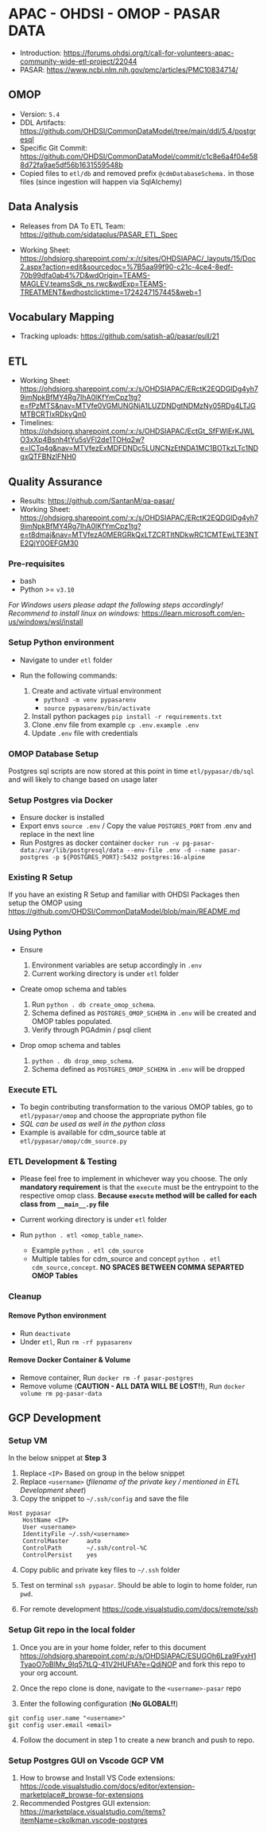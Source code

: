 # APAC - OHDSI - OMOP - PASAR DATA

- Introduction: https://forums.ohdsi.org/t/call-for-volunteers-apac-community-wide-etl-project/22044
- PASAR: https://www.ncbi.nlm.nih.gov/pmc/articles/PMC10834714/

## OMOP

- Version: `5.4`
- DDL Artifacts: https://github.com/OHDSI/CommonDataModel/tree/main/ddl/5.4/postgresql
- Specific Git Commit: https://github.com/OHDSI/CommonDataModel/commit/c1c8e6a4f04e588d72fa9ae5df56b1631559548b
- Copied files to `etl/db` and removed prefix `@cdmDatabaseSchema.` in those files (since ingestion will happen via SqlAlchemy)

## Data Analysis

- Releases from DA To ETL Team: https://github.com/sidataplus/PASAR_ETL_Spec

- Working Sheet: https://ohdsiorg.sharepoint.com/:x:/r/sites/OHDSIAPAC/_layouts/15/Doc2.aspx?action=edit&sourcedoc=%7B5aa99f90-c21c-4ce4-8edf-70b99dfa0ab4%7D&wdOrigin=TEAMS-MAGLEV.teamsSdk_ns.rwc&wdExp=TEAMS-TREATMENT&wdhostclicktime=1724247157445&web=1

## Vocabulary Mapping

- Tracking uploads: https://github.com/satish-a0/pasar/pull/21

## ETL

- Working Sheet: https://ohdsiorg.sharepoint.com/:x:/s/OHDSIAPAC/ERctK2EQDGlDg4yh79imNpkBfMY4Rg7IhA0lKfYmCpz1tg?e=fPzMTS&nav=MTVfe0VGMUNGNjA1LUZDNDgtNDMzNy05RDg4LTJGMTBCRTIxRDkyQn0
- Timelines: https://ohdsiorg.sharepoint.com/:x:/s/OHDSIAPAC/EctGt_SfFWlErKJWLO3xXp4Bsnh4tYu5sVFl2de1TOHq2w?e=ICTq4g&nav=MTVfezExMDFDNDc5LUNCNzEtNDA1MC1BOTkzLTc1NDgxQTFBNzlFNH0

## Quality Assurance

- Results: https://github.com/SantanM/qa-pasar/
- Working Sheet: https://ohdsiorg.sharepoint.com/:x:/s/OHDSIAPAC/ERctK2EQDGlDg4yh79imNpkBfMY4Rg7IhA0lKfYmCpz1tg?e=t8dmaj&nav=MTVfezA0MERGRkQxLTZCRTItNDkwRC1CMTEwLTE3NTE2QjY0OEFGM30

### Pre-requisites
- bash
- Python >= `v3.10`

<i>For Windows users please adapt the following steps accordingly! Recommend to install linux on windows:</i> https://learn.microsoft.com/en-us/windows/wsl/install

### Setup Python environment

- Navigate to under `etl` folder

- Run the following commands:
	1. Create and activate virtual environment
	    - `python3 -m venv pypasarenv`
		- `source pypasarenv/bin/activate`
	2. Install python packages `pip install -r requirements.txt`
	4. Clone .env file from example `cp .env.example .env`
	5. Update `.env` file with credentials

### OMOP Database Setup

Postgres sql scripts are now stored at this point in time `etl/pypasar/db/sql` and will likely to change based on usage later

### Setup Postgres via Docker

- Ensure docker is installed
- Export envs `source .env` / Copy the value `POSTGRES_PORT` from .env and replace in the next line
- Run Postgres as docker container `docker run -v pg-pasar-data:/var/lib/postgresql/data --env-file .env -d --name pasar-postgres -p ${POSTGRES_PORT}:5432 postgres:16-alpine`

### Existing R Setup

If you have an existing R Setup and familiar with OHDSI Packages then setup the OMOP using https://github.com/OHDSI/CommonDataModel/blob/main/README.md

### Using Python

- Ensure 
	1. Environment variables are setup accordingly in `.env`
	2. Current working directory is under `etl` folder

- Create omop schema and tables 
	1. Run `python . db create_omop_schema`. 
	2. Schema defined as `POSTGRES_OMOP_SCHEMA` in `.env` will be created and OMOP tables populated.
	3. Verify through PGAdmin / psql client

- Drop omop schema and tables 
	1. `python . db drop_omop_schema`. 
	2. Schema defined as `POSTGRES_OMOP_SCHEMA` in `.env` will be dropped


### Execute ETL

- To begin contributing transformation to the various OMOP tables, go to `etl/pypasar/omop` and choose the appropriate python file
- <i>SQL can be used as well in the python class</i>
- Example is available for cdm_source table at `etl/pypasar/omop/cdm_source.py`


### ETL Development & Testing

- Please feel free to implement in whichever way you choose. The only <b>mandatory requirement</b> is that the `execute` must be the entrypoint to the respective omop class. <b>Because `execute` method will be called for each class from `__main__.py` file</b>

- Current working directory is under `etl` folder

- Run `python . etl <omop_table_name>`. 
	- Example `python . etl cdm_source`
	- Multiple tables for cdm_source and concept `python . etl cdm_source,concept`. <b>NO SPACES BETWEEN COMMA SEPARTED OMOP Tables</b>

### Cleanup

#### Remove Python environment
- Run `deactivate`
- Under `etl`, Run `rm -rf pypasarenv`
	
#### Remove Docker Container & Volume
- Remove container, Run `docker rm -f pasar-postgres`
- Remove volume (<b>CAUTION - ALL DATA WILL BE LOST!!</b>), Run `docker volume rm pg-pasar-data` 

## GCP Development

### Setup VM

In the below snippet at <b>Step 3</b>
1. Replace `<IP>` Based on group in the below snippet
2. Replace `<username>` (<i>filename of the private key / mentioned in ETL Development sheet</i>)
3. Copy the snippet to `~/.ssh/config` and save the file
```
Host pypasar
    HostName <IP>
    User <username>
    IdentityFile ~/.ssh/<username>
    ControlMaster     auto
    ControlPath       ~/.ssh/control-%C
    ControlPersist    yes
```

4. Copy public and private key files to `~/.ssh` folder
5. Test on terminal `ssh pypasar`. Should be able to login to home folder, run `pwd`.

6. For remote development https://code.visualstudio.com/docs/remote/ssh


### Setup Git repo in the local folder

1. Once you are in your home folder, refer to this document https://ohdsiorg.sharepoint.com/:p:/s/OHDSIAPAC/ESUGOh6Lza9FvxH1TyaoO7oBlMv_9Iq57tLQ-41V2HUFtA?e=QdjNOP and fork this repo to your org account.

2. Once the repo clone is done, navigate to the `<username>-pasar` repo
3. Enter the following configuration (<b>No GLOBAL!!</b>)

```
git config user.name "<username>"
git config user.email <email>
```

4. Follow the document in step 1 to create a new branch and push to repo.

### Setup Postgres GUI on Vscode GCP VM
1. How to browse and Install VS Code extensions: https://code.visualstudio.com/docs/editor/extension-marketplace#_browse-for-extensions
2. Recommended Postgres GUI extension: https://marketplace.visualstudio.com/items?itemName=ckolkman.vscode-postgres
